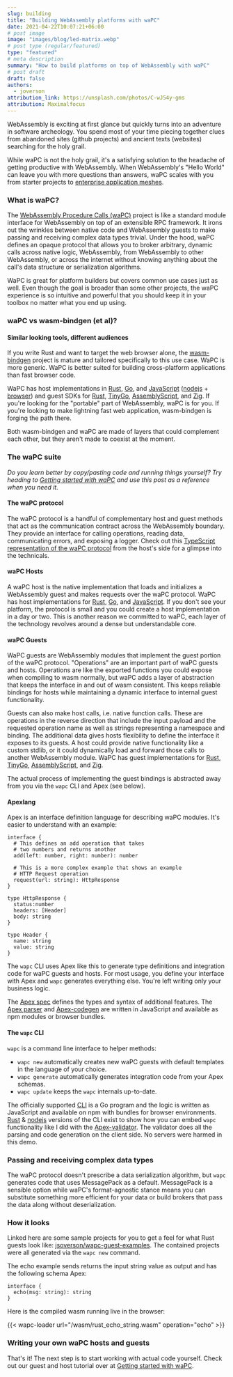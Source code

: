```yaml
---
slug: building
title: "Building WebAssembly platforms with waPC"
date: 2021-04-22T10:07:21+06:00
# post image
image: "images/blog/led-matrix.webp"
# post type (regular/featured)
type: "featured"
# meta description
summary: "How to build platforms on top of WebAssembly with waPC"
# post draft
draft: false
authors:
  - joverson
attribution_link: https://unsplash.com/photos/C-wJ54y-gms
attribution: Maximalfocus
---
```


WebAssembly is exciting at first glance but quickly turns into an adventure in software archeology. You spend most of your time piecing together clues from abandoned sites (github projects) and ancient texts (websites) searching for the holy grail.


While waPC is not the holy grail, it's a satisfying solution to the headache of getting productive with WebAssembly. When WebAssembly's "Hello World" can leave you with more questions than answers, waPC scales with you from starter projects to [enterprise application meshes](https://wasmcloud.com).

### What is waPC?

The [WebAssembly Procedure Calls (waPC)](https://github.com/wapc/) project is like a standard module interface for WebAssembly on top of an extensible RPC framework. It irons out the wrinkles between native code and WebAssembly guests to make passing and receiving complex data types trivial. Under the hood, waPC defines an opaque protocol that allows you to broker arbitrary, dynamic calls across native logic, WebAssembly, from WebAssembly to other WebAssembly, or across the internet without knowing anything about the call's data structure or serialization algorithms.

WaPC is great for platform builders but covers common use cases just as well. Even though the goal is broader than some other projects, the waPC experience is so intuitive and powerful that you should keep it in your toolbox no matter what you end up using.

### waPC vs wasm-bindgen (et al)?

#### Similar looking tools, different audiences

If you write Rust and want to target the web browser alone, the [wasm-bindgen](https://github.com/rustwasm/wasm-bindgen) project is mature and tailored specifically to this use case. WaPC is more generic. WaPC is better suited for building cross-platform applications than fast browser code.

WaPC has host implementations in [Rust](github.com/wapc/wapc-rust), [Go](https://github.com/wapc/wapc-go), and [JavaScript](https://github.com/wapc/wapc-js) ([nodejs](https://www.npmjs.com/package/@wapc/host) + [browser](https://unpkg.com/@wapc/host@0.0.1/dist/index.bundle.js)) and guest SDKs for [Rust](https://github.com/wapc/wapc-guest-rust), [TinyGo](https://github.com/wapc/wapc-guest-tinygo), [AssemblyScript](https://github.com/wapc/as-guest), and [Zig](https://github.com/wapc/wapc-guest-zig). If you're looking for the "portable" part of WebAssembly, waPC is for you. If you're looking to make lightning fast web application, wasm-bindgen is forging the path there.

Both wasm-bindgen and waPC are made of layers that could complement each other, but they aren't made to coexist at the moment.

### The waPC suite

_Do you learn better by copy/pasting code and running things yourself? Try heading to [Getting started with waPC](/blog/getting-started-with-wapc-and-webassembly/) and use this post as a reference when you need it._

#### The waPC protocol

The waPC protocol is a handful of complementary host and guest methods that act as the communication contract across the WebAssembly boundary. They provide an interface for calling operations, reading data, communicating errors, and exposing a logger. Check out this [TypeScript representation of the waPC protocol](https://github.com/wapc/wapc-js/blob/main/src/protocol.ts) from the host's side for a glimpse into the technicals.

#### waPC Hosts

A waPC host is the native implementation that loads and initializes a WebAssembly guest and makes requests over the waPC protocol. WaPC has host implementations for [Rust](github.com/wapc/wapc-rust), [Go](https://github.com/wapc/wapc-go), and [JavaScript](https://github.com/wapc/wapc-js). If you don't see your platform, the protocol is small and you could create a host implementation in a day or two. This is another reason we committed to waPC, each layer of the technology revolves around a dense but understandable core.

#### waPC Guests

WaPC guests are WebAssembly modules that implement the guest portion of the waPC protocol. "Operations" are an important part of waPC guests and hosts. Operations are like the exported functions you could expose when compiling to wasm normally, but waPC adds a layer of abstraction that keeps the interface in and out of wasm consistent. This keeps reliable bindings for hosts while maintaining a dynamic interface to internal guest functionality.

Guests can also make host calls, i.e. native function calls. These are operations in the reverse direction that include the input payload and the requested operation name as well as strings representing a namespace and binding. The additional data gives hosts flexibility to define the interface it exposes to its guests. A host could provide native functionality like a custom stdlib, or it could dynamically load and forward those calls to another WebAssembly module. WaPC has guest implementations for [Rust](https://github.com/wapc/wapc-guest-rust), [TinyGo](https://github.com/wapc/wapc-guest-tinygo), [AssemblyScript](https://github.com/wapc/as-guest), and [Zig](https://github.com/wapc/wapc-guest-zig).

The actual process of implementing the guest bindings is abstracted away from you via the `wapc` CLI and Apex (see below).

#### Apexlang

Apex is an interface definition language for describing waPC modules. It's easier to understand with an example:

```idl
interface {
  # This defines an add operation that takes
  # two numbers and returns another
  add(left: number, right: number): number

  # This is a more complex example that shows an example
  # HTTP Request operation
  request(url: string): HttpResponse
}

type HttpResponse {
  status:number
  headers: [Header]
  body: string
}

type Header {
  name: string
  value: string
}
```

The `wapc` CLI uses Apex like this to generate type definitions and integration code for waPC guests and hosts. For most usage, you define your interface with Apex and `wapc` generates everything else. You're left writing only your business logic.

The [Apex spec](https://github.com/wapc/Apex-spec) defines the types and syntax of additional features. The [Apex parser](https://github.com/wapc/Apex-js) and [Apex-codegen](https://github.com/wapc/Apex-codegen-js) are written in JavaScript and available as npm modules or browser bundles.

#### The `wapc` CLI

`wapc` is a command line interface to helper methods:

- `wapc new` automatically creates new waPC guests with default templates in the language of your choice.
- `wapc generate` automatically generates integration code from your Apex schemas.
- `wapc update` keeps the `wapc` internals up-to-date.

The officially supported [CLI](https://github.com/wapc/cli-go) is a Go program and the logic is written as JavaScript and available on npm with bundles for browser environments. [Rust](https://github.com/wapc/wapc-cli) & [nodejs](https://github.com/wapc/cli) versions of the CLI exist to show how you can embed `wapc` functionality like I did with the [Apex-validator](https://jsoverson.github.io/Apex-validator/). The validator does all the parsing and code generation on the client side. No servers were harmed in this demo.

### Passing and receiving complex data types

The waPC protocol doesn't prescribe a data serialization algorithm, but `wapc` generates code that uses MessagePack as a default. MessagePack is a sensible option while waPC's format-agnostic stance means you can substitute something more efficient for your data or build brokers that pass the data along without deserialization.

### How it looks

Linked here are some sample projects for you to get a feel for what Rust guests look like: [jsoverson/wapc-guest-examples](https://github.com/jsoverson/wapc-guest-examples/). The contained projects were all generated via the `wapc new` command.

The echo example sends returns the input string value as output and has the following schema Apex:

```idl
interface {
  echo(msg: string): string
}
```

Here is the compiled wasm running live in the browser:

{{< wapc-loader url="/wasm/rust_echo_string.wasm" operation="echo" >}}

### Writing your own waPC hosts and guests

That's it! The next step is to start working with actual code yourself. Check out our guest and host tutorial over at [Getting started with waPC](/blog/getting-started-with-wapc-and-webassembly/).
